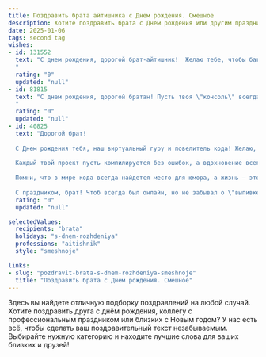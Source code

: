```yaml
---
title: Поздравить брата айтишника c Днем рождения. Смешное
description: Хотите поздравить брата c Днем рождения или другим праздником? Наш ИИ создаст незабываемое поздравление, а вы обязательно выделитесь среди других.  
date: 2025-01-06
tags: second tag
wishes:
- id: 131552
  text: "С днем рождения, дорогой брат-айтишник!  Желаю тебе, чтобы баги в твоей жизни встречались так же редко, как обновления Windows! Пусть твой код всегда работает без ошибок, а зарплата стабильно растёт, как биткоин (ну, или хотя бы как курс доллара к рублю – это уже будет победа!).  Пусть тебя окружают только позитивные тесты, а дедлайны всегда будут успешными!  В общем, желаю тебе море позитива, крутых проектов и чтобы твой кофе был всегда горячим!
  "
  rating: "0"
  updated: "null"
- id: 81815
  text: "С днем рождения, дорогой братан! Пусть твоя \"консоль\" всегда работает без сбоев, а \"баги\" встречаются только в играх! 🎉💻🎂
  "
  rating: "0"
  updated: "null"
- id: 40825
  text: "Дорогой брат!
  
  С Днем рождения тебя, наш виртуальный гуру и повелитель кода! Желаю, чтобы твоя жизнь всегда была в режиме «неисправность» и «перезагрузка» — только в хорошем смысле! Пусть баги обходят стороной, а клиенты приходят только с похвалами и просьбами о фичах, о которых ты уже давно мечтаешь!
  
  Каждый твой проект пусть компилируется без ошибок, а вдохновение всегда подружается на максимальной скорости. Пусть \"системные требования\" к счастью будут минимальными, и только \"2184 ГБ удачи\" не занимали много места в твоем сердце!
  
  Помни, что в мире кода всегда найдется место для юмора, а жизнь — это тоже своего рода игра. Так что не забывай иногда ставить на паузу и переигрывать уровни, чтобы позитивные эмоции были твоей основной платформой.
  
  С праздником, брат! Чтоб всегда был онлайн, но не забывал о \"выпивке на выходных\"!"
  rating: "0"
  updated: "null"

selectedValues:
  recipients: "brata"
  holidays: "s-dnem-rozhdeniya"
  professions: "aitishnik"
  style: "smeshnoje"

links:
- slug: "pozdravit-brata-s-dnem-rozhdeniya-smeshnoje"
  title: "Поздравить брата c Днем рождения. Смешное"
---
```


Здесь вы найдете отличную подборку поздравлений на любой случай.
Хотите поздравить друга с днём рождения, коллегу с профессиональным праздником или близких с Новым годом? У нас есть всё, чтобы сделать ваш поздравительный текст незабываемым. Выбирайте нужную категорию и находите лучшие слова для ваших близких и друзей!
